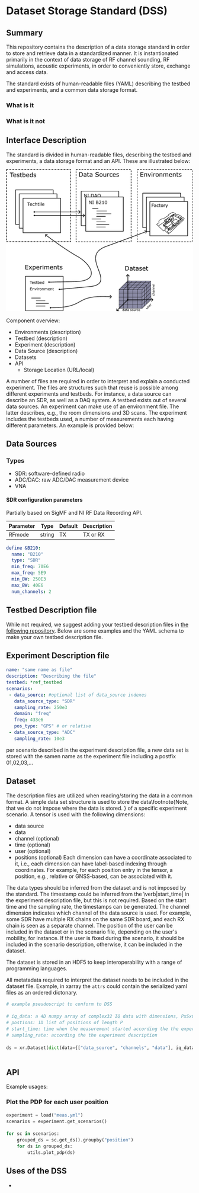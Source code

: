 # Dataset Storage Standard (DSS)

## Summary 
This repository contains the description of a data storage standard in order to store and retrieve data in a standardized manner. 
It is instantionated primarily in the context of data storage of RF channel sounding, RF simulations, acoustic experiments, in order to conveniently store, exchange and access data.

The standard exists of human-readable files (YAML) describing the testbed and experiments, and a common data storage format.

### What is it

### What is it not

## Interface Description

The standard is divided in human-readable files, describing the testbed and experiments, a data storage format and an API. These are illustrated below:

![DSS Reference Architecture](docs/figures/overview-dss.png "DSS Reference Architecture")

Component overview:
- Environments (description)
- Testbed (description)
- Experiment (description)
- Data Source (description)
- Datasets
- API
  * Storage Location (URL/local)

A number of files are required in order to interpret and explain a conducted experiment. The files are structures such that reuse is possible among different experiments and testbeds. For instance, a data source can describe an SDR, as well as a DAQ system. A testbed exists out of several data sources. An experiment can make use of an environment file. The latter describes, e.g., the room dimensions and 3D scans. The experiment includes the testbeds used, a number of measurements each having different parameters. An example is provided below:

## Data Sources

### Types

- SDR: software-defined radio
- ADC/DAC: raw ADC/DAC measurement device
- VNA

#### SDR configuration parameters
Partially based on SigMF and NI RF Data Recording API.

| Parameter | Type | Default | Description |
|--------|--------|--------|--------|
RFmode | string | TX| TX or RX|

```yaml
define &B210:
  name: "B210"
  type: "SDR"
  min_freq: 70E6
  max_freq: 5E9
  min_BW: 250E3
  max_BW: 40E6
  num_channels: 2 
```

## Testbed Description file

While not required, we suggest adding your testbed description files in [the following repository](https://github.com/6G-Testbeds/Testbed-Description-Files).
Below are some examples and the YAML schema to make your own testbed description file.

## Experiment Description file
```yaml
name: "same name as file"
description: "Describing the file"
testbed: *ref_testbed
scenarios:
 - data_source: #optional list of data_source indexes
   data_source_type: "SDR"
   sampling_rate: 250e3
   domain: "freq"
   freq: 433e6
   pos_type: "GPS" # or relative
 - data_source_type: "ADC"
   sampling_rate: 10e3
```

per scenario described in the experiment description file, a new data set is stored with the samen name as the experiment file including a postfix 01,02,03,...

## Dataset


The description files are utilized when reading/storing the data in a common format. A simple data set structure is used to store the data\footnote{Note, that we do not impose where the data is stored. } of a specific experiment scenario. A tensor is used with the following dimensions:
- data source
- data
- channel (optional)
- time (optional)
- user (optional)
- positions (optional)
Each dimension can have a coordinate associated to it, i.e., each dimension can have label-based indexing through coordinates. For example, for each position entry in the tensor, a position, e.g., relative or GNSS-based, can be associated with it.

The data types should be inferred from the dataset and is not imposed by the standard. The timestamp could be inferred from the \verb|start_time| in the experiment description file, but this is not required. Based on the start time and the sampling rate, the timestamps can be generated. The channel dimension indicates which channel of the data source is used. For example, some SDR have multiple RX chains on the same SDR board, and each RX chain is seen as a separate channel. The position of the user can be included in the dataset or in the scenario file, depending on the user's mobility, for instance. If the user is fixed during the scenario, it should be included in the scenario description, otherwise, it can be included in the dataset.

The dataset is stored in an HDF5 to keep interoperability with a range of programming languages.

All metatadata required to interpret the dataset needs to be included in the dataset file.
Example, in xarray the `attrs` could contain the serialized yaml files as an ordered dictonary.

```python
# example pseudoscript to conform to DSS

# iq_data: a 4D numpy array of complex32 IQ data with dimensions, PxSxCxT (P being the number of positions, S the number of data sources, C the number of channels and T the sequence length)
# postions: 1D list of positions of length P
# start_time: time when the measurement started according the the experiment description
# sampling_rate: according the the experiment description

ds = xr.Dataset(dict(data={["data_source", "channels", "data"], iq_data}), coords=dict(start_time=start_time, position=)) #not finished
    

```

## API

Example usages:

### Plot the PDP for each user position
```python
experiment = load("meas.yml")
scenarios = experiment.get_scenarios()

for sc in scenarios:
    grouped_ds = sc.get_ds().groupby("position")
    for ds in grouped_ds:
        utils.plot_pdp(ds)
```

## Uses of the DSS
-




